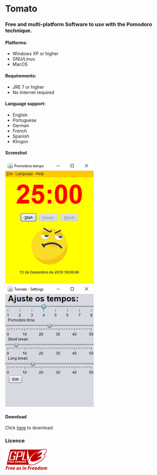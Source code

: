 # Tomato

### Free and multi-platform Software to use with the Pomodoro technique.

#### Platforms:
- Windows XP or higher
- GNU/Linux.
- MacOS
#### Requirements:
- JRE 7 or higher
- No Internet required
#### Language support:
- English
- Portuguese
- German
- French
- Spanish
- Klingon
#### Screeshot
![Tomato main](projetc_tomato1.png)
![Tomato settings](projetc_tomato2.png)
#### Download
Click [here](https://drive.google.com/file/d/1lXL2nGChXw0VZUHi_pm6jmKKnsJw94se/view?usp=sharing) to download.

### Licence
![GPLv3](gplv3-with-text-136x68.png) 

